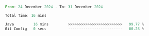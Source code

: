 <!--START_SECTION:waka-->

```rust
From: 24 December 2024 - To: 31 December 2024

Total Time: 16 mins

Java         16 mins         >>>>>>>>>>>>>>>>>>>>>>>>>   99.77 %
Git Config   0 secs          -------------------------   00.23 %
```

<!--END_SECTION:waka-->
